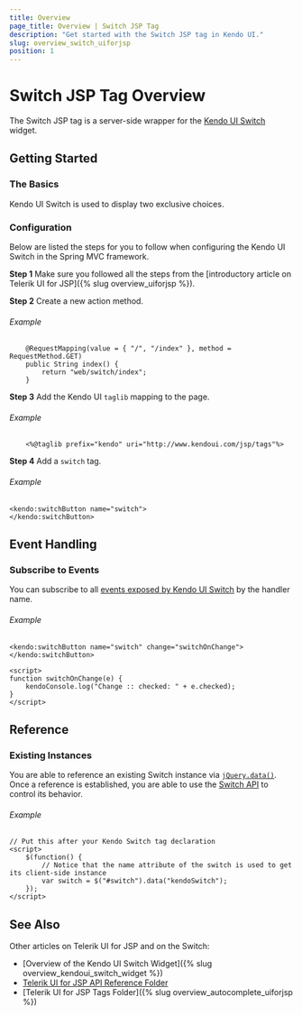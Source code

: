 ```yaml
---
title: Overview
page_title: Overview | Switch JSP Tag
description: "Get started with the Switch JSP tag in Kendo UI."
slug: overview_switch_uiforjsp
position: 1
---
```


# Switch JSP Tag Overview

The Switch JSP tag is a server-side wrapper for the [Kendo UI Switch](/api/javascript/ui/switch) widget.

## Getting Started

### The Basics
Kendo UI Switch is used to display two exclusive choices.

### Configuration

Below are listed the steps for you to follow when configuring the Kendo UI Switch in the Spring MVC framework.

**Step 1** Make sure you followed all the steps from the [introductory article on Telerik UI for JSP]({% slug overview_uiforjsp %}).

**Step 2** Create a new action method.

###### Example

        @RequestMapping(value = { "/", "/index" }, method = RequestMethod.GET)
        public String index() {
            return "web/switch/index";
        }

**Step 3** Add the Kendo UI `taglib` mapping to the page.

###### Example

        <%@taglib prefix="kendo" uri="http://www.kendoui.com/jsp/tags"%>

**Step 4** Add a `switch` tag.

###### Example

    <kendo:switchButton name="switch">
    </kendo:switchButton>

## Event Handling

### Subscribe to Events

You can subscribe to all [events exposed by Kendo UI Switch](/api/javascript/ui/switch#events) by the handler name.

###### Example

    <kendo:switchButton name="switch" change="switchOnChange">
    </kendo:switchButton>

    <script>
    function switchOnChange(e) {
        kendoConsole.log("Change :: checked: " + e.checked);
    }
    </script>

## Reference

### Existing Instances

You are able to reference an existing Switch instance via [`jQuery.data()`](http://api.jquery.com/jQuery.data/). Once a reference is established, you are able to use the [Switch API](/api/javascript/ui/switch) to control its behavior.

###### Example

    // Put this after your Kendo Switch tag declaration
    <script>
        $(function() {
            // Notice that the name attribute of the switch is used to get its client-side instance
            var switch = $("#switch").data("kendoSwitch");
        });
    </script>

## See Also

Other articles on Telerik UI for JSP and on the Switch:

* [Overview of the Kendo UI Switch Widget]({% slug overview_kendoui_switch_widget %})
* [Telerik UI for JSP API Reference Folder](/api/jsp/autocomplete/animation)
* [Telerik UI for JSP Tags Folder]({% slug overview_autocomplete_uiforjsp %})


